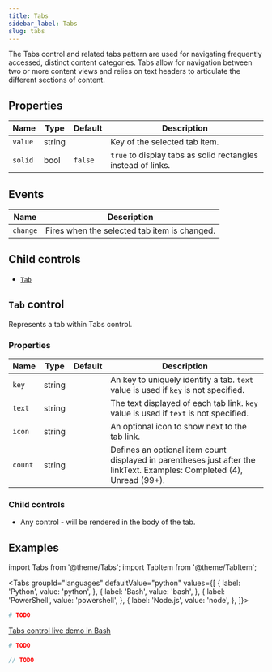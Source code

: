 ```yaml
---
title: Tabs
sidebar_label: Tabs
slug: tabs
---
```


The Tabs control and related tabs pattern are used for navigating frequently accessed, distinct content categories. Tabs allow for navigation between two or more content views and relies on text headers to articulate the different sections of content.

## Properties

| Name            | Type   | Default | Description |
| --------------- | ------ | ------- | ----------- |
| `value`         | string |         | Key of the selected tab item. |
| `solid`         | bool   | `false` | `true` to display tabs as solid rectangles instead of links. |

## Events

| Name      | Description |
| --------- | ----------- |
| `change`  | Fires when the selected tab item is changed. |

## Child controls

* [`Tab`](#tab-control)

## `Tab` control

Represents a tab within Tabs control.

### Properties

| Name            | Type   | Default | Description |
| --------------- | ------ | ------- | ----------- |
| `key`           | string |         | An key to uniquely identify a tab. `text` value is used if `key` is not specified.  |
| `text`          | string |         | The text displayed of each tab link. `key` value is used if `text` is not specified. |
| `icon`          | string |         | An optional icon to show next to the tab link. |
| `count`         | string |         | Defines an optional item count displayed in parentheses just after the linkText. Examples: Completed (4), Unread (99+). |

### Child controls

* Any control - will be rendered in the body of the tab.

## Examples

import Tabs from '@theme/Tabs';
import TabItem from '@theme/TabItem';

<Tabs groupId="languages" defaultValue="python" values={[
  { label: 'Python', value: 'python', },
  { label: 'Bash', value: 'bash', },
  { label: 'PowerShell', value: 'powershell', },
  { label: 'Node.js', value: 'node', },
]}>

<TabItem value="python">

```python
# TODO
```

</TabItem>

<TabItem value="bash">

[Tabs control live demo in Bash](https://repl.it/@pglet/bash-tabs-example)

</TabItem>

<TabItem value="powershell">

```powershell
# TODO
```

</TabItem>

<TabItem value="node">

```javascript
// TODO
```

</TabItem>

</Tabs>